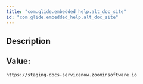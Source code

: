 ```yaml
---
title: "com.glide.embedded_help.alt_doc_site"
id: "com.glide.embedded_help.alt_doc_site"
---
```

## Description



## Value: 
```
https://staging-docs-servicenow.zoominsoftware.io
```